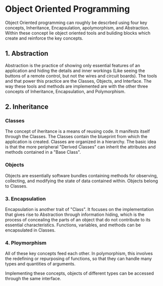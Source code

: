 # Object Oriented Programming

Object Oriented programming can roughly be descrbed using four key concepts, Inheritance, Encapsulation, apolymorphism, and Abstraction. Within these concept lie object oriented tools and buliding blocks which create and reinforce the key concepts.

## 1. Abstraction

Abstraction is the practice of showing only essential features of an application and hiding the details and inner workings (Like seeing the buttons of a remote control, but not the wires and circuit boards).
The tools and that power this practice are the Classes, Objects, and Interface. The way these tools and methods are implemented are with the other three concepts of Inheritance, Encapsulation, and Polymorphism.

## 2. Inheritance

### Classes

The concept of iheritance is a means of reusing code. It manifests itself through the Classes. The Classes contain the blueprint from which the application is created. Classes are organized in a hierarchy. The basic idea is that the more peripheral "Derived Classes" can inherit the attributes and methods contained in a "Base Class". 

### Objects

Objects are essentially software bundles containing methods for observing, collecting, and modifying the state of data contained within. Objects belong to Classes.

### 3. Encapsulation

Encapsulation is another trait of "Class". It focuses on the implementation that gives rise to Abstraction through information hiding, which is the process of concealing the parts of an object that do not contribute to its essential characteristics. Functions, variables, and methods can be encapsulated in Classes.

### 4. Ploymorphism

All of these key concepts feed each other. In polymorphism, this involves the redefining or repurposing of functions, so that they can handle many types and quantities of arguments.

Implementing these concepts, objects of different types can be accessed through the same interface. 
